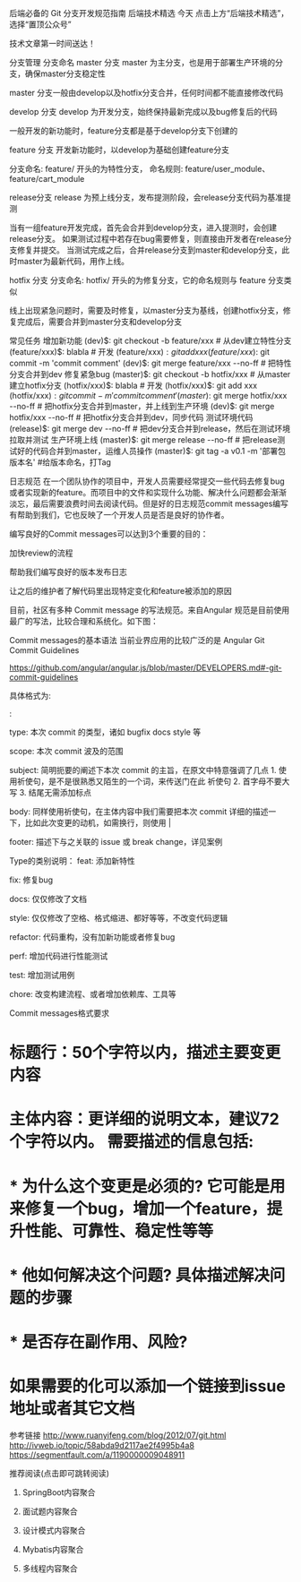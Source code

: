 后端必备的 Git 分支开发规范指南
后端技术精选 今天
点击上方“后端技术精选”，选择“置顶公众号”

技术文章第一时间送达！



分支管理
分支命名
master 分支
master 为主分支，也是用于部署生产环境的分支，确保master分支稳定性

master 分支一般由develop以及hotfix分支合并，任何时间都不能直接修改代码

develop 分支
develop 为开发分支，始终保持最新完成以及bug修复后的代码

一般开发的新功能时，feature分支都是基于develop分支下创建的

feature 分支
开发新功能时，以develop为基础创建feature分支

分支命名: feature/ 开头的为特性分支， 命名规则: feature/user_module、 feature/cart_module

release分支
release 为预上线分支，发布提测阶段，会release分支代码为基准提测

当有一组feature开发完成，首先会合并到develop分支，进入提测时，会创建release分支。
如果测试过程中若存在bug需要修复，则直接由开发者在release分支修复并提交。
当测试完成之后，合并release分支到master和develop分支，此时master为最新代码，用作上线。

hotfix 分支
分支命名: hotfix/ 开头的为修复分支，它的命名规则与 feature 分支类似

线上出现紧急问题时，需要及时修复，以master分支为基线，创建hotfix分支，修复完成后，需要合并到master分支和develop分支

常见任务
增加新功能
(dev)$: git checkout -b feature/xxx            # 从dev建立特性分支
(feature/xxx)$: blabla                         # 开发
(feature/xxx)$: git add xxx
(feature/xxx)$: git commit -m 'commit comment'
(dev)$: git merge feature/xxx --no-ff          # 把特性分支合并到dev
修复紧急bug
(master)$: git checkout -b hotfix/xxx         # 从master建立hotfix分支
(hotfix/xxx)$: blabla                         # 开发
(hotfix/xxx)$: git add xxx
(hotfix/xxx)$: git commit -m 'commit comment'
(master)$: git merge hotfix/xxx --no-ff       # 把hotfix分支合并到master，并上线到生产环境
(dev)$: git merge hotfix/xxx --no-ff          # 把hotfix分支合并到dev，同步代码
测试环境代码
(release)$: git merge dev --no-ff             # 把dev分支合并到release，然后在测试环境拉取并测试
生产环境上线
(master)$: git merge release --no-ff          # 把release测试好的代码合并到master，运维人员操作
(master)$: git tag -a v0.1 -m '部署包版本名'  #给版本命名，打Tag

日志规范
在一个团队协作的项目中，开发人员需要经常提交一些代码去修复bug或者实现新的feature。而项目中的文件和实现什么功能、解决什么问题都会渐渐淡忘，最后需要浪费时间去阅读代码。但是好的日志规范commit messages编写有帮助到我们，它也反映了一个开发人员是否是良好的协作者。

编写良好的Commit messages可以达到3个重要的目的：

加快review的流程

帮助我们编写良好的版本发布日志

让之后的维护者了解代码里出现特定变化和feature被添加的原因

目前，社区有多种 Commit message 的写法规范。来自Angular 规范是目前使用最广的写法，比较合理和系统化。如下图：



Commit messages的基本语法
当前业界应用的比较广泛的是 Angular Git Commit Guidelines

https://github.com/angular/angular.js/blob/master/DEVELOPERS.md#-git-commit-guidelines

具体格式为:

<type>: <subject>
<BLANK LINE>
<body>
<BLANK LINE>
<footer>


type: 本次 commit 的类型，诸如 bugfix docs style 等

scope: 本次 commit 波及的范围

subject: 简明扼要的阐述下本次 commit 的主旨，在原文中特意强调了几点 1. 使用祈使句，是不是很熟悉又陌生的一个词，来传送门在此 祈使句 2. 首字母不要大写 3. 结尾无需添加标点

body: 同样使用祈使句，在主体内容中我们需要把本次 commit 详细的描述一下，比如此次变更的动机，如需换行，则使用 |

footer: 描述下与之关联的 issue 或 break change，详见案例

Type的类别说明：
feat: 添加新特性

fix: 修复bug

docs: 仅仅修改了文档

style: 仅仅修改了空格、格式缩进、都好等等，不改变代码逻辑

refactor: 代码重构，没有加新功能或者修复bug

perf: 增加代码进行性能测试

test: 增加测试用例

chore: 改变构建流程、或者增加依赖库、工具等

Commit messages格式要求
# 标题行：50个字符以内，描述主要变更内容
#
# 主体内容：更详细的说明文本，建议72个字符以内。 需要描述的信息包括:
#
# * 为什么这个变更是必须的? 它可能是用来修复一个bug，增加一个feature，提升性能、可靠性、稳定性等等
# * 他如何解决这个问题? 具体描述解决问题的步骤
# * 是否存在副作用、风险? 
#
# 如果需要的化可以添加一个链接到issue地址或者其它文档
参考链接
http://www.ruanyifeng.com/blog/2012/07/git.html
http://ivweb.io/topic/58abda9d2117ae2f4995b4a8
https://segmentfault.com/a/1190000009048911

推荐阅读(点击即可跳转阅读)

1. SpringBoot内容聚合

2. 面试题内容聚合

3. 设计模式内容聚合

4. Mybatis内容聚合

5. 多线程内容聚合



